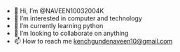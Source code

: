 - 👋 Hi, I’m @NAVEEN10032004K
- 👀 I’m interested in computer and technology
- 🌱 I’m currently learning python
- 💞️ I’m looking to collaborate on anything 
- 📫 How to reach me kenchgundenaveen10@gmail.com

<!---
NAVEEN10032004K/NAVEEN10032004K is a ✨ special ✨ repository because its `README.md` (this file) appears on your GitHub profile.
You can click the Preview link to take a look at your changes.
--->
